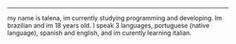 

---
my name is talena, im currently studying programming and developing.
Im brazilian and im 18 years old. I speak 3 languages, portuguese (native language), spanish and english, and im curently learning italian.

